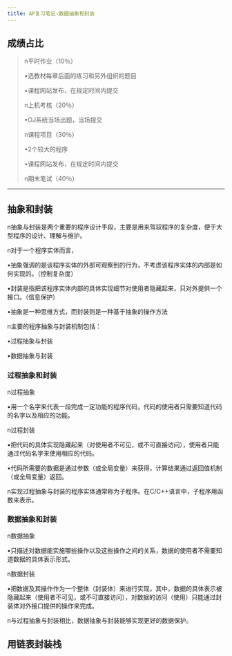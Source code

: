```yaml
---
title: AP复习笔记-数据抽象和封装
---
```


## 成绩占比

>   n平时作业（10％）
>
>   •选教材每章后面的练习和另外组织的题目
>
>   •课程网站发布，在规定时间内提交
>
>   n上机考核（20％）
>
>   •OJ系统当场出题，当场提交
>
>   n课程项目（30％）
>
>   •2个较大的程序
>
>   •课程网站发布，在规定时间内提交
>
>   n期末笔试（40％）

---

## 抽象和封装

n抽象与封装是两个重要的程序设计手段，主要是用来驾驭程序的复杂度，便于大型程序的设计、理解与维护。

n对于一个程序实体而言，

•抽象强调的是该程序实体的外部可观察到的行为，不考虑该程序实体的内部是如何实现的。（控制复杂度）

•封装是指把该程序实体内部的具体实现细节对使用者隐藏起来，只对外提供一个接口。（信息保护）

•抽象是一种思维方式，而封装则是一种基于抽象的操作方法

n主要的程序抽象与封装机制包括：

•过程抽象与封装

•数据抽象与封装

### 过程抽象和封装

n过程抽象

•用一个名字来代表一段完成一定功能的程序代码，代码的使用者只需要知道代码的名字以及相应的功能。

n过程封装

•把代码的具体实现隐藏起来（对使用者不可见，或不可直接访问），使用者只能通过代码名字来使用相应的代码。

•代码所需要的数据是通过参数（或全局变量）来获得，计算结果通过返回值机制（或全局变量）返回。

n实现过程抽象与封装的程序实体通常称为子程序。在C/C++语言中，子程序用函数来表示。

### 数据抽象和封装

n数据抽象

•只描述对数据能实施哪些操作以及这些操作之间的关系，数据的使用者不需要知道数据的具体表示形式。

n数据封装

•把数据及其操作作为一个整体（封装体）来进行实现，其中，数据的具体表示被隐藏起来（使用者不可见，或不可直接访问），对数据的访问（使用）只能通过封装体对外接口提供的操作来完成。

n与过程抽象与封装相比，数据抽象与封装能够实现更好的数据保护。

## 用链表封装栈

